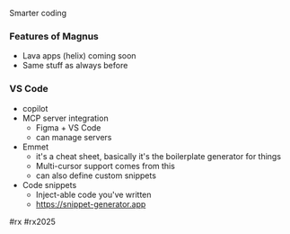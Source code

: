 Smarter coding
### Features of Magnus
- Lava apps (helix) coming soon
- Same stuff as always before
### VS Code
- copilot
- MCP server integration
	- Figma + VS Code
	- can manage servers
- Emmet
	- it's a cheat sheet, basically it's the boilerplate generator for things
	- Multi-cursor support comes from this
	- can also define custom snippets
- Code snippets
	- Inject-able code you've written
	- https://snippet-generator.app

#rx #rx2025 